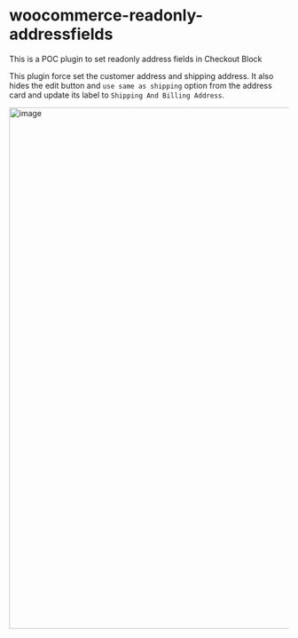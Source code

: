 # woocommerce-readonly-addressfields
This is a POC plugin to set readonly address fields in Checkout Block

This plugin force set the customer address and shipping address. It also hides the edit button and `use same as shipping` option from the address card and update its label to `Shipping And Billing Address`.

<img width="940" alt="image" src="https://github.com/tarunvijwani/woocommerce-readonly-addressfields/assets/11503784/10c79bd1-28e9-4369-93b7-00bcd87ac158">

